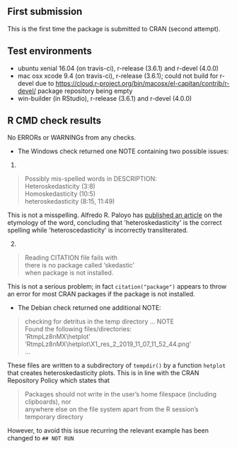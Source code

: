## First submission

This is the first time the package is submitted to CRAN (second attempt).

## Test environments
* ubuntu xenial 16.04 (on travis-ci), r-release (3.6.1) and r-devel (4.0.0)
* mac osx xcode 9.4 (on travis-ci), r-release (3.6.1); could not build for r-devel due to https://cloud.r-project.org/bin/macosx/el-capitan/contrib/r-devel/ package repository being empty
* win-builder (in RStudio), r-release (3.6.1) and r-devel (4.0.0)

## R CMD check results
No ERRORs or WARNINGs from any checks.

* The Windows check returned one NOTE containing two possible issues:

1. 
> Possibly mis-spelled words in DESCRIPTION:  
> Heteroskedasticity (3:8)  
> Homoskedasticity (10:5)  
> heteroskedasticity (8:15, 11:49)  

This is not a misspelling. Alfredo R. Paloyo has [published an article](https://www.rwi-essen.de/media/content/pages/publikationen/ruhr-economic-papers/REP_11_300.pdf) on the etymology of the word, concluding that 'heteroskedasticity' 
is the correct spelling while 'heteroscedasticity' is incorrectly transliterated.

2. 
> Reading CITATION file fails with  
> there is no package called ‘skedastic’  
> when package is not installed.  

This is not a serious problem; in fact `citation("package")` appears to throw an 
error for most CRAN packages if the package is not installed.

* The Debian check returned one additional NOTE:

> checking for detritus in the temp directory ... NOTE  
> Found the following files/directories:  
> ‘RtmpLz8nMX\hetplot’  
>  ‘RtmpLz8nMX\hetplot\X1_res_2_2019_11_07_11_52_44.png’  
> ...

These files are written to a subdirectory of `tempdir()` by a function `hetplot` that creates heteroskedasticity plots. This is in line with the CRAN Repository Policy which 
states that 

> Packages should not write in the user’s home filespace (including clipboards), nor   
> anywhere else on the file system apart from the R session’s temporary directory

However, to avoid this issue recurring the relevant example has been changed to 
`## NOT RUN`
